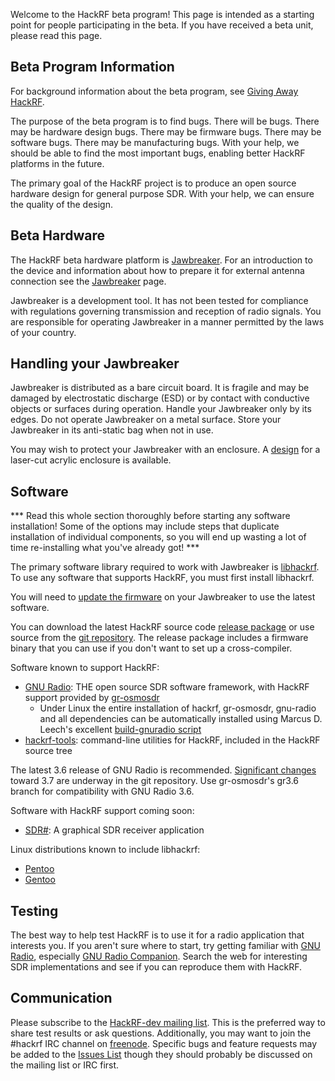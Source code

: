Welcome to the HackRF beta program!  This page is intended as a starting point for people participating in the beta.  If you have received a beta unit, please read this page.

## Beta Program Information

For background information about the beta program, see [Giving Away HackRF](http://ossmann.blogspot.com/2013/05/giving-away-hackrf.html).

The purpose of the beta program is to find bugs.  There will be bugs.  There may be hardware design bugs.  There may be firmware bugs.  There may be software bugs.  There may be manufacturing bugs.  With your help, we should be able to find the most important bugs, enabling better HackRF platforms in the future.

The primary goal of the HackRF project is to produce an open source hardware design for general purpose SDR.  With your help, we can ensure the quality of the design.

## Beta Hardware

The HackRF beta hardware platform is [Jawbreaker](https://github.com/mossmann/hackrf/wiki/Jawbreaker).  For an introduction to the device and information about how to prepare it for external antenna connection see the [Jawbreaker](https://github.com/mossmann/hackrf/wiki/Jawbreaker) page.

Jawbreaker is a development tool.  It has not been tested for compliance with regulations governing transmission and reception of radio signals.  You are responsible for operating Jawbreaker in a manner permitted by the laws of your country.

## Handling your Jawbreaker

Jawbreaker is distributed as a bare circuit board.  It is fragile and may be damaged by electrostatic discharge (ESD) or by contact with conductive objects or surfaces during operation.  Handle your Jawbreaker only by its edges.  Do not operate Jawbreaker on a metal surface.  Store your Jawbreaker in its anti-static bag when not in use.

You may wish to protect your Jawbreaker with an enclosure.  A [design](https://github.com/mossmann/hackrf/tree/master/hardware/jawbreaker/SoBv1_DP17298) for a laser-cut acrylic enclosure is available.

## Software

*** Read this whole section thoroughly before starting any software installation! Some of the options may include steps that duplicate installation of individual components, so you will end up wasting a lot of time re-installing what you've already got! ***

The primary software library required to work with Jawbreaker is [libhackrf](https://github.com/mossmann/hackrf/tree/master/host/libhackrf).  To use any software that supports HackRF, you must first install libhackrf.

You will need to [update the firmware](https://github.com/mossmann/hackrf/wiki/Updating-Firmware) on your Jawbreaker to use the latest software.

You can download the latest HackRF source code [release package](http://sourceforge.net/projects/hackrf/files/) or use source from the [git repository](https://github.com/mossmann/hackrf).  The release package includes a firmware binary that you can use if you don't want to set up a cross-compiler.

Software known to support HackRF:

* [GNU Radio](http://gnuradio.org/redmine/projects/gnuradio/wiki): THE open source SDR software framework, with HackRF support provided by [gr-osmosdr](http://sdr.osmocom.org/trac/wiki/GrOsmoSDR)
  * Under Linux the entire installation of hackrf, gr-osmosdr, gnu-radio and all dependencies can be automatically installed using Marcus D. Leech's excellent [build-gnuradio script](http://www.sbrac.org/files/build-gnuradio)
* [hackrf-tools](https://github.com/mossmann/hackrf/tree/master/host/hackrf-tools): command-line utilities for HackRF, included in the HackRF source tree

The latest 3.6 release of GNU Radio is recommended.  [Significant changes](https://lists.gnu.org/archive/html/discuss-gnuradio/2013-05/msg00448.html) toward 3.7 are underway in the git repository.  Use gr-osmosdr's gr3.6 branch for compatibility with GNU Radio 3.6.

Software with HackRF support coming soon:

* [SDR#](http://www.sdrsharp.com/): A graphical SDR receiver application

Linux distributions known to include libhackrf:

* [Pentoo](http://www.pentoo.ch/)
* [Gentoo](http://www.gentoo.org/)

## Testing

The best way to help test HackRF is to use it for a radio application that interests you.  If you aren't sure where to start, try getting familiar with [GNU Radio](http://gnuradio.org/redmine/projects/gnuradio/wiki), especially [GNU Radio Companion](http://gnuradio.org/redmine/projects/gnuradio/wiki/GNURadioCompanion).  Search the web for interesting SDR implementations and see if you can reproduce them with HackRF.

## Communication

Please subscribe to the [HackRF-dev mailing list](http://nine.pairlist.net/mailman/listinfo/hackrf-dev).  This is the preferred way to share test results or ask questions.  Additionally, you may want to join the #hackrf IRC channel on [freenode](http://freenode.net/).  Specific bugs and feature requests may be added to the [Issues List](https://github.com/mossmann/hackrf/issues?direction=desc&sort=updated&state=open) though they should probably be discussed on the mailing list or IRC first.